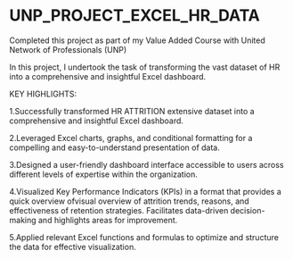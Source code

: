 # UNP_PROJECT_EXCEL_HR_DATA

Completed this project as part of my Value Added Course with United Network of Professionals (UNP)

In this project, I undertook the task of transforming the vast dataset of HR into a comprehensive and insightful Excel dashboard.

KEY HIGHLIGHTS:

1.Successfully transformed HR ATTRITION extensive dataset into a comprehensive and insightful Excel dashboard.

2.Leveraged Excel charts, graphs, and conditional formatting for a compelling and easy-to-understand presentation of data.

3.Designed a user-friendly dashboard interface accessible to users across different levels of expertise within the organization.
 
4.Visualized Key Performance Indicators (KPIs) in a format that provides a quick overview ofvisual overview of attrition trends, reasons, and effectiveness of retention strategies. Facilitates data-driven decision-making and highlights areas for improvement.

5.Applied relevant Excel functions and formulas to optimize and structure the data for effective visualization.
